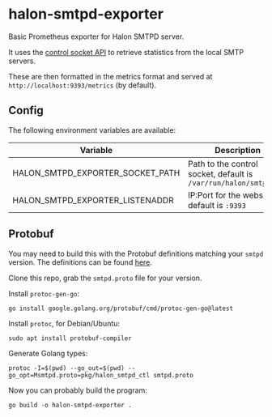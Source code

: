 # halon-smtpd-exporter

Basic Prometheus exporter for Halon SMTPD server.

It uses the [control socket API](https://docs.halon.io/manual/api_control_sockets.html) to retrieve statistics from the local SMTP servers.

These are then formatted in the metrics format and served at `http://localhost:9393/metrics` (by default).

## Config

The following environment variables are available:

| Variable                         | Description                                                       |
| -------------------------------- | ----------------------------------------------------------------- |
| HALON_SMTPD_EXPORTER_SOCKET_PATH | Path to the control socket, default is `/var/run/halon/smtpd.ctl` |
| HALON_SMTPD_EXPORTER_LISTENADDR  | IP:Port for the webserver, default is `:9393`                     |

## Protobuf

You may need to build this with the Protobuf definitions matching your `smtpd` version. The definitions can be found [here](https://docs.halon.io/protobuf-schemas/).

Clone this repo, grab the `smtpd.proto` file for your version.

Install `protoc-gen-go`:

```
go install google.golang.org/protobuf/cmd/protoc-gen-go@latest
```

Install `protoc`, for Debian/Ubuntu:

```
sudo apt install protobuf-compiler
```

Generate Golang types:

```
protoc -I=$(pwd) --go_out=$(pwd) --go_opt=Msmtpd.proto=pkg/halon_smtpd_ctl smtpd.proto
```

Now you can probably build the program:

```
go build -o halon-smtpd-exporter .
```
